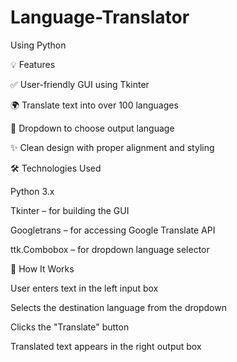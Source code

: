 # Language-Translator
Using Python



💡 Features

✅ User-friendly GUI using Tkinter

🌍 Translate text into over 100 languages

🎯 Dropdown to choose output language

✨ Clean design with proper alignment and styling



🛠️ Technologies Used

Python 3.x

Tkinter – for building the GUI

Googletrans – for accessing Google Translate API

ttk.Combobox – for dropdown language selector



🚀 How It Works

User enters text in the left input box

Selects the destination language from the dropdown

Clicks the "Translate" button

Translated text appears in the right output box
